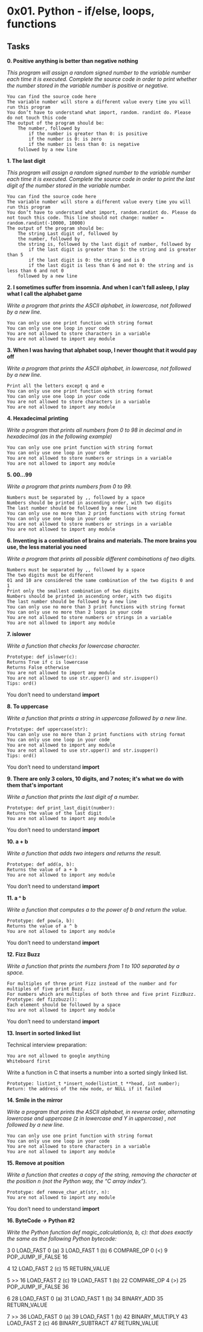 # 0x01. Python - if/else, loops, functions

## Tasks

**0. Positive anything is better than negative nothing**

*This program will assign a random signed number to the variable number each time it is executed. Complete the source code in order to print whether the number stored in the variable number is positive or negative.*

    You can find the source code here
    The variable number will store a different value every time you will run this program
    You don’t have to understand what import, random. randint do. Please do not touch this code
    The output of the program should be:
        The number, followed by
            if the number is greater than 0: is positive
            if the number is 0: is zero
            if the number is less than 0: is negative
        followed by a new line


**1. The last digit**

*This program will assign a random signed number to the variable number each time it is executed. Complete the source code in order to print the last digit of the number stored in the variable number.*

    You can find the source code here
    The variable number will store a different value every time you will run this program
    You don’t have to understand what import, random.randint do. Please do not touch this code. This line should not change: number = random.randint(-10000, 10000)
    The output of the program should be:
        The string Last digit of, followed by
        the number, followed by
        the string is, followed by the last digit of number, followed by
            if the last digit is greater than 5: the string and is greater than 5
            if the last digit is 0: the string and is 0
            if the last digit is less than 6 and not 0: the string and is less than 6 and not 0
        followed by a new line


**2. I sometimes suffer from insomnia. And when I can't fall asleep, I play what I call the alphabet game**

*Write a program that prints the ASCII alphabet, in lowercase, not followed by a new line.*

    You can only use one print function with string format
    You can only use one loop in your code
    You are not allowed to store characters in a variable
    You are not allowed to import any module


**3. When I was having that alphabet soup, I never thought that it would pay off**

*Write a program that prints the ASCII alphabet, in lowercase, not followed by a new line.*

    Print all the letters except q and e
    You can only use one print function with string format
    You can only use one loop in your code
    You are not allowed to store characters in a variable
    You are not allowed to import any module


**4. Hexadecimal printing**

*Write a program that prints all numbers from 0 to 98 in decimal and in hexadecimal (as in the following example)*

    You can only use one print function with string format
    You can only use one loop in your code
    You are not allowed to store numbers or strings in a variable
    You are not allowed to import any module


**5. 00...99**

*Write a program that prints numbers from 0 to 99.*

    Numbers must be separated by ,, followed by a space
    Numbers should be printed in ascending order, with two digits
    The last number should be followed by a new line
    You can only use no more than 2 print functions with string format
    You can only use one loop in your code
    You are not allowed to store numbers or strings in a variable
    You are not allowed to import any module


**6. Inventing is a combination of brains and materials. The more brains you use, the less material you need**

*Write a program that prints all possible different combinations of two digits.*

    Numbers must be separated by ,, followed by a space
    The two digits must be different
    01 and 10 are considered the same combination of the two digits 0 and 1
    Print only the smallest combination of two digits
    Numbers should be printed in ascending order, with two digits
    The last number should be followed by a new line
    You can only use no more than 3 print functions with string format
    You can only use no more than 2 loops in your code
    You are not allowed to store numbers or strings in a variable
    You are not allowed to import any module


**7. islower**

*Write a function that checks for lowercase character.*

    Prototype: def islower(c):
    Returns True if c is lowercase
    Returns False otherwise
    You are not allowed to import any module
    You are not allowed to use str.upper() and str.isupper()
    Tips: ord()

You don’t need to understand __import__



**8. To uppercase**

*Write a function that prints a string in uppercase followed by a new line.*

    Prototype: def uppercase(str):
    You can only use no more than 2 print functions with string format
    You can only use one loop in your code
    You are not allowed to import any module
    You are not allowed to use str.upper() and str.isupper()
    Tips: ord()

You don’t need to understand __import__



**9. There are only 3 colors, 10 digits, and 7 notes; it's what we do with them that's important**

*Write a function that prints the last digit of a number.*

    Prototype: def print_last_digit(number):
    Returns the value of the last digit
    You are not allowed to import any module

You don’t need to understand __import__


**10. a + b**

*Write a function that adds two integers and returns the result.*

    Prototype: def add(a, b):
    Returns the value of a + b
    You are not allowed to import any module

You don’t need to understand __import__



**11. a ^ b**

*Write a function that computes a to the power of b and return the value.*

    Prototype: def pow(a, b):
    Returns the value of a ^ b
    You are not allowed to import any module

You don’t need to understand __import__



**12. Fizz Buzz**

*Write a function that prints the numbers from 1 to 100 separated by a space.*

    For multiples of three print Fizz instead of the number and for multiples of five print Buzz.
    For numbers which are multiples of both three and five print FizzBuzz.
    Prototype: def fizzbuzz():
    Each element should be followed by a space
    You are not allowed to import any module

You don’t need to understand __import__



**13. Insert in sorted linked list**

Technical interview preparation:

    You are not allowed to google anything
    Whiteboard first

Write a function in C that inserts a number into a sorted singly linked list.

    Prototype: listint_t *insert_node(listint_t **head, int number);
    Return: the address of the new node, or NULL if it failed



**14. Smile in the mirror**

*Write a program that prints the ASCII alphabet, in reverse order, alternating lowercase and uppercase (z in lowercase and Y in uppercase) , not followed by a new line.*

    You can only use one print function with string format
    You can only use one loop in your code
    You are not allowed to store characters in a variable
    You are not allowed to import any module



**15. Remove at position**

*Write a function that creates a copy of the string, removing the character at the position n (not the Python way, the “C array index”).*

    Prototype: def remove_char_at(str, n):
    You are not allowed to import any module

You don’t need to understand __import__



**16. ByteCode -> Python #2**

*Write the Python function def magic_calculation(a, b, c): that does exactly the same as the following Python bytecode:*

  3           0 LOAD_FAST                0 (a)
              3 LOAD_FAST                1 (b)
              6 COMPARE_OP               0 (<)
              9 POP_JUMP_IF_FALSE       16

  4          12 LOAD_FAST                2 (c)
             15 RETURN_VALUE

  5     >>   16 LOAD_FAST                2 (c)
             19 LOAD_FAST                1 (b)
             22 COMPARE_OP               4 (>)
             25 POP_JUMP_IF_FALSE       36

  6          28 LOAD_FAST                0 (a)
             31 LOAD_FAST                1 (b)
             34 BINARY_ADD
             35 RETURN_VALUE

  7     >>   36 LOAD_FAST                0 (a)
             39 LOAD_FAST                1 (b)
             42 BINARY_MULTIPLY
             43 LOAD_FAST                2 (c)
             46 BINARY_SUBTRACT
             47 RETURN_VALUE
